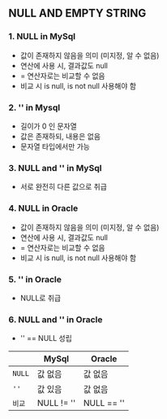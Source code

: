 ## NULL AND EMPTY STRING
### 1. NULL in MySql
- 값이 존재하지 않음을 의미 (미지정, 알 수 없음)
- 연산에 사용 시, 결과값도 null
- = 연산자로는 비교할 수 없음
- 비교 시 is null, is not null 사용해야 함

### 2. '' in Mysql
- 길이가 0 인 문자열
- 값은 존재하되, 내용은 없음
- 문자열 타입에서만 가능

### 3. NULL and '' in MySql
- 서로 완전히 다른 값으로 취급

### 4. NULL in Oracle
- 값이 존재하지 않음을 의미 (미지정, 알 수 없음)
- 연산에 사용 시, 결과값도 null
- = 연산자로는 비교할 수 없음
- 비교 시 is null, is not null 사용해야 함

### 5. '' in Oracle
- NULL로 취급

### 6. NULL and '' in Oracle
- '' == NULL 성립

||MySql|Oracle|
|--|--|--|
|`NULL`|값 없음|값 없음|
|`''`|값 있음|값 없음|
|`비교`|NULL != ''|NULL == ''|
